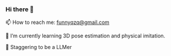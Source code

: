 ### Hi there 👋

📫 How to reach me: funnyqzq@gmail.com 

🌱 I’m currently learning 3D pose estimation and physical imitation. 

🌱 Staggering to be a LLMer 

<!-- ![NewCoderQ's GitHub stats](https://github-readme-stats.vercel.app/api?username=NewCoderQ&show_icons=true&theme=tokyonight) --!>
